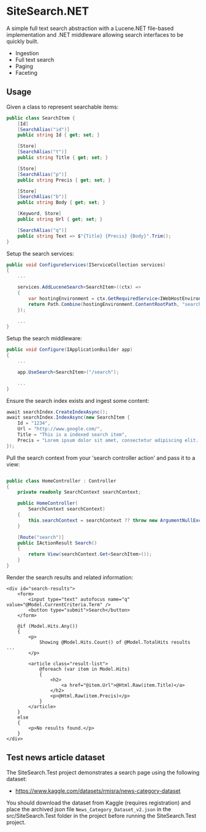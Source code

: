 # SiteSearch.NET

A simple full text search abstraction with a Lucene.NET file-based implementation and .NET middleware allowing search interfaces to be quickly built.

- Ingestion
- Full text search
- Paging
- Faceting

## Usage

Given a class to represent searchable items:

```csharp
public class SearchItem {
    [Id]
    [SearchAlias("id")]
    public string Id { get; set; }

    [Store]
    [SearchAlias("t")]
    public string Title { get; set; }

    [Store]
    [SearchAlias("p")]
    public string Precis { get; set; }

    [Store]
    [SearchAlias("b")]
    public string Body { get; set; }

    [Keyword, Store]
    public string Url { get; set; }

    [SearchAlias("q")]
    public string Text => $"{Title} {Precis} {Body}".Trim();
}
```

Setup the search services:

```csharp
public void ConfigureServices(IServiceCollection services)
{
    ...

    services.AddLuceneSearch<SearchItem>((ctx) =>
    {
        var hostingEnvironment = ctx.GetRequiredService<IWebHostEnvironment>();
        return Path.Combine(hostingEnvironment.ContentRootPath, "search-index");
    });

    ...
}
```

Setup the search middleware:

```csharp
public void Configure(IApplicationBuilder app)
{
    ...

    app.UseSearch<SearchItem>("/search");

    ...
}
```

Ensure the search index exists and ingest some content:

```csharp
await searchIndex.CreateIndexAsync();
await searchIndex.IndexAsync(new SearchItem {
    Id = "1234",
    Url = "http://www.google.com/",
    Title = "This is a indexed search item",
    Precis = "Lorem ipsum dolor sit amet, consectetur adipiscing elit. Sed sit amet tincidunt magna, sed consequat lorem. Integer sit amet sollicitudin lorem, id luctus magna. Phasellus dapibus tellus magna, id porta velit fermentum non."
});

```

Pull the search context from your 'search controller action' and pass it to a view:

```csharp

public class HomeController : Controller
{
    private readonly SearchContext searchContext;

    public HomeController(
        SearchContext searchContext)
    {
        this.searchContext = searchContext ?? throw new ArgumentNullException(nameof(searchContext));
    }

    [Route("search")]
    public IActionResult Search()
    {
        return View(searchContext.Get<SearchItem>());
    }
}

```

Render the search results and related information:

```razor
<div id="search-results">
    <form>
        <input type="text" autofocus name="q" value="@Model.CurrentCriteria.Term" />
        <button type="submit">Search</button>
    </form>

    @if (Model.Hits.Any())
    {
        <p>
            Showing @Model.Hits.Count() of @Model.TotalHits results ...
        </p>

        <article class="result-list">
            @foreach (var item in Model.Hits)
            {
                <h2>
                    <a href="@item.Url">@Html.Raw(item.Title)</a>
                </h2>
                <p>@Html.Raw(item.Precis)</p>
            }
        </article>
    }
    else
    {
        <p>No results found.</p>
    }
</div>
```

## Test news article dataset

The SiteSearch.Test project demonstrates a search page using the following dataset:

- https://www.kaggle.com/datasets/rmisra/news-category-dataset

You should download the dataset from Kaggle (requires registration) and place the archived json file `News_Category_Dataset_v2.json` in the src/SiteSearch.Test folder in the project before running the SiteSearch.Test project.
